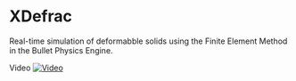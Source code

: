XDefrac
=======

Real-time simulation of deformabble solids using the Finite Element Method in the Bullet Physics Engine. 

Video
[![Video](http://img.youtube.com/vi/jB1HOOIYGbE/0.jpg)](http://youtu.be/jB1HOOIYGbE)

